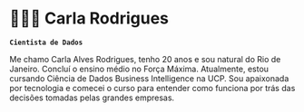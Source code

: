 # 👩🏽‍💻 Carla Rodrigues

**`Cientista de Dados`**

Me chamo Carla Alves Rodrigues, tenho 20 anos e sou natural do Rio de Janeiro. Concluí o ensino médio no Força Máxima. Atualmente, estou cursando Ciência de Dados Business Intelligence na UCP. Sou apaixonada por tecnologia e comecei o curso para entender como funciona por trás das decisões tomadas pelas grandes empresas. 

   <p align="left">
      <a href="   <p align="left">
      <a href="https://www.linkedin.com/in/carla-rodrigues-0331a91bb">
       <a src=
        />
   <p align="left">
      <a href="   <p align="left">
      <a href="carlarod756@gmail.com">
       <a src="https://custom-icon-badges.demolab.com/badge/-hermione@spew.co.uk-red?style=for-the-badge&logo=mention&logoColor=white"
        />
